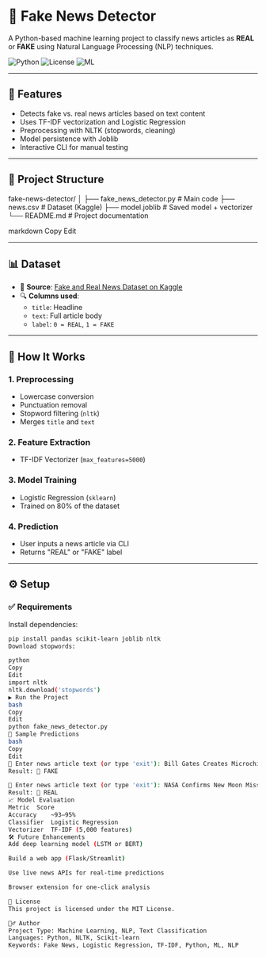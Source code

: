# 📰 Fake News Detector

A Python-based machine learning project to classify news articles as **REAL** or **FAKE** using Natural Language Processing (NLP) techniques.

![Python](https://img.shields.io/badge/Python-3.7%2B-blue)
![License](https://img.shields.io/badge/license-MIT-green)
![ML](https://img.shields.io/badge/ML-TF--IDF%20%2B%20LogReg-orange)

---

## 🚀 Features

- Detects fake vs. real news articles based on text content
- Uses TF-IDF vectorization and Logistic Regression
- Preprocessing with NLTK (stopwords, cleaning)
- Model persistence with Joblib
- Interactive CLI for manual testing

---

## 📁 Project Structure

fake-news-detector/ │ ├── fake_news_detector.py # Main code ├── news.csv # Dataset (Kaggle) ├── model.joblib # Saved model + vectorizer └── README.md # Project documentation

markdown
Copy
Edit

---

## 📊 Dataset

- 📂 **Source**: [Fake and Real News Dataset on Kaggle](https://www.kaggle.com/datasets/clmentbisaillon/fake-and-real-news-dataset)
- 🔍 **Columns used**:  
  - `title`: Headline  
  - `text`: Full article body  
  - `label`: `0 = REAL`, `1 = FAKE`

---

## 🧠 How It Works

### 1. Preprocessing
- Lowercase conversion
- Punctuation removal
- Stopword filtering (`nltk`)
- Merges `title` and `text`

### 2. Feature Extraction
- TF-IDF Vectorizer (`max_features=5000`)

### 3. Model Training
- Logistic Regression (`sklearn`)
- Trained on 80% of the dataset

### 4. Prediction
- User inputs a news article via CLI
- Returns "REAL" or "FAKE" label

---

## ⚙️ Setup

### ✅ Requirements

Install dependencies:

```bash
pip install pandas scikit-learn joblib nltk
Download stopwords:

python
Copy
Edit
import nltk
nltk.download('stopwords')
▶️ Run the Project
bash
Copy
Edit
python fake_news_detector.py
🧪 Sample Predictions
bash
Copy
Edit
🧾 Enter news article text (or type 'exit'): Bill Gates Creates Microchip Vaccine to Track People
Result: 🚨 FAKE

🧾 Enter news article text (or type 'exit'): NASA Confirms New Moon Mission
Result: 📰 REAL
📈 Model Evaluation
Metric	Score
Accuracy	~93–95%
Classifier	Logistic Regression
Vectorizer	TF-IDF (5,000 features)
🛠️ Future Enhancements
Add deep learning model (LSTM or BERT)

Build a web app (Flask/Streamlit)

Use live news APIs for real-time predictions

Browser extension for one-click analysis

📄 License
This project is licensed under the MIT License.

🙋‍♂️ Author
Project Type: Machine Learning, NLP, Text Classification
Languages: Python, NLTK, Scikit-learn
Keywords: Fake News, Logistic Regression, TF-IDF, Python, ML, NLP

